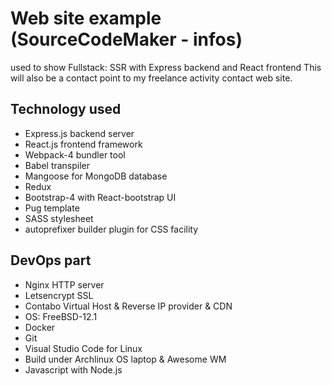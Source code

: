 # Web site example (SourceCodeMaker - infos)

used to show Fullstack: SSR with Express backend and React frontend
This will also be a contact point to my freelance activity contact web site.

## Technology used

* Express.js backend server
* React.js frontend framework
* Webpack-4 bundler tool
* Babel transpiler
* Mangoose for MongoDB database
* Redux
* Bootstrap-4 with React-bootstrap UI
* Pug template
* SASS stylesheet
* autoprefixer builder plugin for CSS facility

## DevOps part

* Nginx HTTP server
* Letsencrypt SSL
* Contabo Virtual Host & Reverse IP provider & CDN
* OS: FreeBSD-12.1
* Docker
* Git
* Visual Studio Code for Linux
* Build under Archlinux OS laptop & Awesome WM
* Javascript with Node.js


